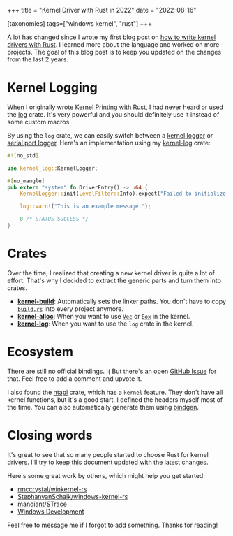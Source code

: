 +++
title = "Kernel Driver with Rust in 2022"
date = "2022-08-16"

[taxonomies]
tags=["windows kernel", "rust"]
+++

A lot has changed since I wrote my first blog post on [how to write kernel drivers with Rust](https://not-matthias.github.io/posts/kernel-driver-with-rust/). I learned more about the language and worked on more projects. The goal of this blog post is to keep you updated on the changes from the last 2 years. 

# Kernel Logging

When I originally wrote [Kernel Printing with Rust](https://not-matthias.github.io/posts/kernel-printing-with-rust/), I had never heard or used the [log](https://crates.io/crates/log) crate. It's very powerful and you should definitely use it instead of some custom macros. 

By using the `log` crate, we can easily switch between a [kernel logger](https://crates.io/crates/kernel-log) or [serial port logger](https://crates.io/crates/com_logger). Here's an implementation using my [kernel-log](https://crates.io/crates/kernel-log) crate:

```rust
#![no_std]

use kernel_log::KernelLogger;

#[no_mangle]
pub extern "system" fn DriverEntry() -> u64 {
    KernelLogger::init(LevelFilter::Info).expect("Failed to initialize logger");

    log::warn!("This is an example message.");

    0 /* STATUS_SUCCESS */
}
```

# Crates

Over the time, I realized that creating a new kernel driver is quite a lot of effort. That's why I decided to extract the generic parts and turn them into crates. 

- **[kernel-build](https://github.com/not-matthias/kernel-build-rs)**: Automatically sets the linker paths. You don't have to copy [`build.rs`](https://github.com/not-matthias/kernel-build-rs/blob/main/build.rs) into every project anymore. 
- **[kernel-alloc](https://github.com/not-matthias/kernel-alloc-rs)**: When you want to use [`Vec`](https://doc.rust-lang.org/stable/alloc/vec/struct.Vec.html) or [`Box`](https://doc.rust-lang.org/stable/alloc/boxed/struct.Box.html) in the kernel.
- **[kernel-log](https://github.com/not-matthias/kernel-log-rs)**: When you want to use the `log` crate in the kernel.

# Ecosystem

There are still no official bindings. :( But there's an open [GitHub Issue](https://github.com/microsoft/win32metadata/issues/401) for that. Feel free to add a comment and upvote it. 

I also found the [ntapi](https://crates.io/crates/ntapi) crate, which has a `kernel` feature. They don't have all kernel functions, but it's a good start. I defined the headers myself most of the time. You can also automatically generate them using [bindgen](https://crates.io/crates/bindgen).


# Closing words

It's great to see that so many people started to choose Rust for kernel drivers. I'll try to keep this document updated with the latest changes. 

Here's some great work by others, which might help you get started: 
- [rmccrystal/winkernel-rs](https://github.com/rmccrystal/winkernel-rs)
- [StephanvanSchaik/windows-kernel-rs](https://github.com/StephanvanSchaik/windows-kernel-rs)
- [mandiant/STrace](https://github.com/mandiant/STrace)
- [Windows Development](https://codentium.com/guides/windows-dev/)

Feel free to message me if I forgot to add something. Thanks for reading!
